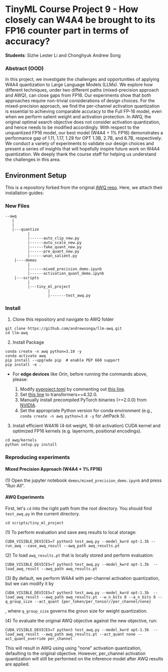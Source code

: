 # TinyML Course Project 9 - How closely can W4A4 be brought to its FP16 counter part in terms of accuracy?  

**Students**: Sizhe Lester Li and Chonghyuk Andrew Song

### Abstract (OOD)
In this project, we investigate the challenges and opportunities of applying W4A4 quantization to Large Language Models (LLMs). We explore how different techniques, under two different paths (mixed-precision approach and AWQ), can close gaps from FP16. Our experiments show that both approaches require non-trivial considerations of design choices. For the mixed-precision approach, we find the per-channel activation quantization is essential to achieving comparable accuracy to the Full FP-16 model, even when we perform salient weight and activation protection. In AWQ, the original optimal search objective does not consider activation quantization, and hence needs to be modified accordingly. With respect to the unquantized FP16 model, our best model (W4A4 + 1\% FP16) demonstrates a performance gap of 1.11, 1.17, 1.29 for OPT 1.3B, 2.7B, and 6.7B, respectively. We conduct a variety of experiments to validate our design choices and present a series of insights that will hopefully inspire future work on W4A4 quantization. We deeply thank the course staff for helping us understand the challenges in this area. 
    
## Environment Setup
This is a repository forked from the original [AWQ repo](https://github.com/andrewsonga/llm-awq). Here, we attach their installation guides:

### New Files

```
--awq
   |
   |
   |---quantize
          |
          |------auto_clip_new.py
          |------auto_scale_new.py
          |------fake_quant_new.py
          |------pre_quant_new.py
          |------wnan_salient.py
    |----demos
          |
          |------mixed_precision_demo.ipynb
          |------activation_quant_demo.ipynb
    |---scripts
          |
          |---tiny_ml_project
                   |
                   |-------test_awq.py

```

### Install

1. Clone this repository and navigate to AWQ folder
```
git clone https://github.com/andrewsonga/llm-awq.git
cd llm-awq
```

2. Install Package
```
conda create -n awq python=3.10 -y
conda activate awq
pip install --upgrade pip  # enable PEP 660 support
pip install -e .
```

* For **edge devices** like Orin, before running the commands above, please:

    1. Modify [pyproject.toml](pyproject.toml) by commenting out [this line](https://github.com/mit-han-lab/llm-awq/blob/3fce69061682fdd528824e5da3d03a8a8b545f2a/pyproject.toml#L17).
    2. Set [this line](https://github.com/mit-han-lab/llm-awq/blob/3fce69061682fdd528824e5da3d03a8a8b545f2a/pyproject.toml#18) to transformers==4.32.0.
    3. Manually install precompiled PyTorch binaries (>=2.0.0) from [NVIDIA](https://forums.developer.nvidia.com/t/pytorch-for-jetson/72048).
    4. Set the appropriate Python version for conda environment (e.g., `conda create -n awq python=3.8 -y` for JetPack 5).
  
3. Install efficient W4A16 (4-bit weight, 16-bit activation) CUDA kernel and optimized FP16 kernels (e.g. layernorm, positional encodings).
```
cd awq/kernels
python setup.py install
```

### Reproducing experiments

#### Mixed Precision Approach (W4A4 + 1% FP16)
(1) Open the jupyter notebook `demos/mixed_precision_demo.ipynb` and press "Run All".

#### AWQ Experiments

First, let's `cd` into the right path from the root directory. You should find `test_awq.py` in the current directory.

```{bash}
cd scripts/tiny_ml_project
```


(1) To perform evaluation and save awq results to local storage:
```{bash}
CUDA_VISIBLE_DEVICES=7 python3 test_awq.py --model_kwrd opt-1.3b --run_awq --save_awq_result --awq_path awq_results.pt
```

(2) To load `awq_results.pt` that is locally stored and perform evaluation:
```{bash}
CUDA_VISIBLE_DEVICES=7 python3 test_awq.py --model_kwrd opt-1.3b  --load_awq_result --awq_path awq_results.pt
```

(3) By default, we perform W4A4 with per-channel activation quantization, but we can modify it by
```{bash}
CUDA_VISIBLE_DEVICES=7 python3 test_awq.py --model_kwrd opt-1.3b  --load_awq_result --awq_path awq_results.pt --w_n_bits 8 --a_n_bits 8 --q_group_size --act_quant {per_token/per_tensor//per_channel/none}
```
, where `q_group_size` governs the groun size for weight quantization.


(4) To evaluate the original AWQ objective against the new objective, run:
```{bash}
CUDA_VISIBLE_DEVICES=7 python3 test_awq.py --model_kwrd opt-1.3b  --load_awq_result --awq_path awq_results.pt --act_quant none --act_quant_override per_channel
```
This will result in AWQ using using "none" activation quantization, defaulting to the original objective. However, per_channel activation quantization will still be performed on the inference model after AWQ results are applied.